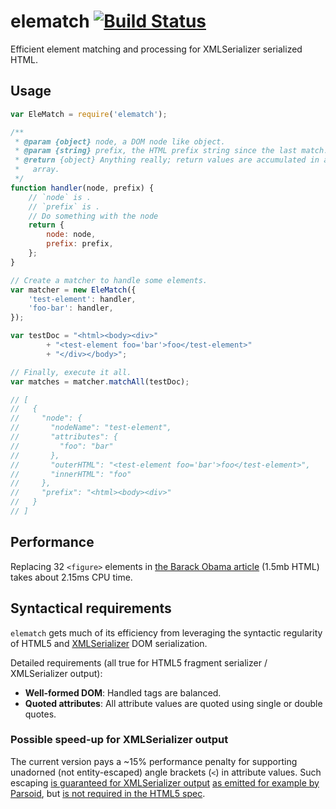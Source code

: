 # elematch [![Build Status](https://travis-ci.org/gwicke/elematch.svg?branch=master)](https://travis-ci.org/gwicke/elematch)

Efficient element matching and processing for XMLSerializer serialized HTML.

## Usage

```javascript
var EleMatch = require('elematch');

/**
 * @param {object} node, a DOM node like object.
 * @param {string} prefix, the HTML prefix string since the last match.
 * @return {object} Anything really; return values are accumulated in an
 *   array.
 */
function handler(node, prefix) {
    // `node` is .
    // `prefix` is .
    // Do something with the node
    return {
        node: node,
        prefix: prefix,
    };
}

// Create a matcher to handle some elements.
var matcher = new EleMatch({
    'test-element': handler,
    'foo-bar': handler,
});

var testDoc = "<html><body><div>"
        + "<test-element foo='bar'>foo</test-element>"
        + "</div></body>";

// Finally, execute it all.
var matches = matcher.matchAll(testDoc);

// [
//   {
//     "node": {
//       "nodeName": "test-element",
//       "attributes": {
//         "foo": "bar"
//       },
//       "outerHTML": "<test-element foo='bar'>foo</test-element>",
//       "innerHTML": "foo"
//     },
//     "prefix": "<html><body><div>"
//   }
// ]
```

## Performance

Replacing 32 `<figure>` elements in [the Barack Obama
article](en.wikipedia.org/api/rest_v1/page/html/Barack_Obama) (1.5mb HTML)
takes about 2.15ms CPU time.

## Syntactical requirements

`elematch` gets much of its efficiency from leveraging the syntactic
regularity of HTML5 and
[XMLSerializer](https://developer.mozilla.org/en-US/docs/XMLSerializer)
DOM serialization.

Detailed requirements (all true for HTML5 fragment serializer / XMLSerializer
output):

- **Well-formed DOM**: Handled tags are balanced.
- **Quoted attributes**: All attribute values are quoted using single or
    double quotes. 

### Possible speed-up for XMLSerializer output

The current version pays a ~15% performance penalty for supporting unadorned
(not entity-escaped) angle brackets (`<`) in attribute values. Such escaping
[is guaranteed for XMLSerializer
output](http://www.w3.org/TR/DOM-Parsing/#dfn-concept-serialize-attr-value)
[as emitted for example by
Parsoid](https://github.com/wikimedia/parsoid/blob/master/lib/XMLSerializer.js),
but [is not required in the HTML5
spec](http://www.w3.org/TR/html5/syntax.html#serializing-html-fragments).
